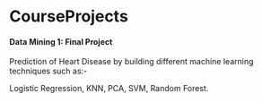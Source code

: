 # CourseProjects
#### Data Mining 1: Final Project


Prediction of Heart Disease by building different machine learning techniques such as:-


Logistic Regression, KNN, PCA, SVM, Random Forest.
